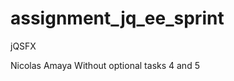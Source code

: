 assignment_jq_ee_sprint
=======================

jQSFX


Nicolas Amaya
Without optional tasks 4 and 5
